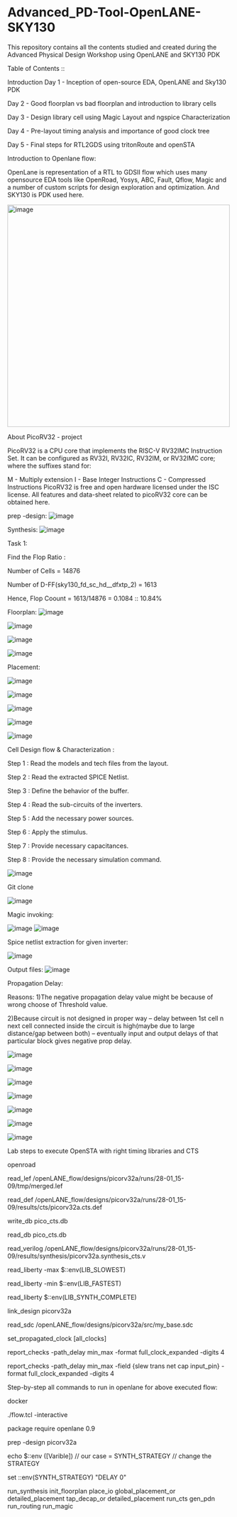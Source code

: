# Advanced_PD-Tool-OpenLANE-SKY130
This repository contains all the contents studied and created during the Advanced Physical Design Workshop using OpenLANE and SKY130 PDK

Table of Contents ::

Introduction 
Day 1 - Inception of open-source EDA, OpenLANE and Sky130 PDK 

Day 2 - Good floorplan vs bad floorplan and introduction to library cells

Day 3 - Design library cell using Magic Layout and ngspice Characterization

Day 4 - Pre-layout timing analysis and importance of good clock tree 

Day 5 - Final steps for RTL2GDS using tritonRoute and openSTA


Introduction to Openlane flow:

OpenLane is representation of a RTL to GDSII flow which uses many opensource EDA tools like OpenRoad, Yosys, ABC, Fault, Qflow, Magic and a number of custom scripts for design exploration and optimization. And SKY130 is PDK used here.

<img width="501" alt="image" src="https://user-images.githubusercontent.com/38167491/215576986-f393b6ca-4193-4410-88e1-3594d81b96c1.png">

About PicoRV32 - project

PicoRV32 is a CPU core that implements the RISC-V RV32IMC Instruction Set. It can be configured as RV32I, RV32IC, RV32IM, or RV32IMC core; where the suffixes stand for:

M - Multiply extension
I - Base Integer Instructions
C - Compressed Instructions
PicoRV32 is free and open hardware licensed under the ISC license. All features and data-sheet related to picoRV32 core can be obtained here.


prep -design:
![image](https://user-images.githubusercontent.com/38167491/215578224-cfc7fd7f-49eb-43ea-a1ca-e3f182dde9da.png)

Synthesis:
![image](https://user-images.githubusercontent.com/38167491/215578260-ff705ac7-fdb1-4ba6-b4fd-4a2563c981de.png)

Task 1:

Find the Flop Ratio :

Number of Cells = 14876

Number of D-FF(sky130_fd_sc_hd__dfxtp_2) = 1613

Hence, Flop Coount = 1613/14876 = 0.1084 :: 10.84%



Floorplan:
![image](https://user-images.githubusercontent.com/38167491/215578701-25f9cc6d-6f81-43b8-965f-1f56e763a2ff.png)

![image](https://user-images.githubusercontent.com/38167491/215578467-79f0120a-3928-4df2-bed1-4049e2414176.png)

![image](https://user-images.githubusercontent.com/38167491/215578577-33a2cfa0-2229-4159-919c-9f20556f115a.png)

![image](https://user-images.githubusercontent.com/38167491/215578729-71f440a4-2de0-4ab5-b094-c3083131dce7.png)

Placement:

![image](https://user-images.githubusercontent.com/38167491/215578777-54888796-f64b-4338-934e-436fc6a7b205.png)

![image](https://user-images.githubusercontent.com/38167491/215578811-8e287f40-a78a-48d2-8f5b-017a0f0b2268.png)

![image](https://user-images.githubusercontent.com/38167491/215578879-230799cb-2de0-48ae-8be2-e1267cbbacb4.png)


![image](https://user-images.githubusercontent.com/38167491/215579013-3bbfb23d-75e4-4a8b-a560-402d63d3a4f1.png)

![image](https://user-images.githubusercontent.com/38167491/215579036-e3d66c15-613d-4cda-80c7-3b88e175ac0b.png)


Cell Design flow & Characterization :

Step 1 : Read the models and tech files from the layout.

Step 2 : Read the extracted SPICE Netlist.

Step 3 : Define the behavior of the buffer.

Step 4 : Read the sub-circuits of the inverters.

Step 5 : Add the necessary power sources.

Step 6 : Apply the stimulus.

Step 7 : Provide necessary capacitances.

Step 8 : Provide the necessary simulation command.

![image](https://user-images.githubusercontent.com/38167491/215579165-d42eacd0-bb62-46bb-9d67-eb5bfd734340.png)


Git clone
 
![image](https://user-images.githubusercontent.com/38167491/215579590-fefd5a98-3760-4a20-9a90-5e9b10ce140c.png)

Magic invoking:
 
![image](https://user-images.githubusercontent.com/38167491/215579689-1c823091-e59a-4cca-8353-0261fe5e86c4.png)
![image](https://user-images.githubusercontent.com/38167491/215579708-9dcba95e-e2da-43a0-95d3-4b28884809ce.png)

 
Spice netlist extraction for given inverter:
 
![image](https://user-images.githubusercontent.com/38167491/215580134-6258edb1-ff9d-44c3-899a-6a4edca9a656.png)

Output files:
![image](https://user-images.githubusercontent.com/38167491/215580167-a50780d2-576b-4537-a117-3cddd9308176.png)

Propagation Delay:

Reasons:
1)The negative propagation delay value might be because of wrong choose of Threshold value.

2)Because circuit is not designed in proper way – delay between 1st cell n next cell connected inside the circuit is high(maybe due to large distance/gap between both) – eventually input and output delays of that particular block gives negative prop delay.

![image](https://user-images.githubusercontent.com/38167491/215579308-5c257e1f-9299-4bf3-8353-217f16724354.png)


![image](https://user-images.githubusercontent.com/38167491/215580276-19fa97b2-f80c-43de-8696-84ff038a8843.png)

![image](https://user-images.githubusercontent.com/38167491/215580308-62e9380d-cfc1-454d-a7d2-7af6815d369a.png)

![image](https://user-images.githubusercontent.com/38167491/215580333-4912144d-9378-4d62-b4f4-e90d40b8863b.png)

![image](https://user-images.githubusercontent.com/38167491/215580358-7a3f1cbe-b166-4476-9794-837044cd7eb4.png)


![image](https://user-images.githubusercontent.com/38167491/215580396-18bf2f4c-2ae9-4f6b-b4b1-ba56921b5b41.png)



![image](https://user-images.githubusercontent.com/38167491/215580439-df9c162c-9b90-4973-93df-e953f34a0f5d.png)

Lab steps to execute OpenSTA with right timing libraries and CTS

openroad

read_lef /openLANE_flow/designs/picorv32a/runs/28-01_15-09/tmp/merged.lef

read_def /openLANE_flow/designs/picorv32a/runs/28-01_15-09/results/cts/picorv32a.cts.def

write_db pico_cts.db

read_db pico_cts.db

read_verilog /openLANE_flow/designs/picorv32a/runs/28-01_15-09/results/synthesis/picorv32a.synthesis_cts.v

read_liberty -max $::env(LIB_SLOWEST)

read_liberty -min $::env(LIB_FASTEST)

read_liberty $::env(LIB_SYNTH_COMPLETE)

link_design picorv32a

read_sdc /openLANE_flow/designs/picorv32a/src/my_base.sdc

set_propagated_clock [all_clocks]    

report_checks -path_delay min_max -format full_clock_expanded -digits 4

report_checks -path_delay min_max -field {slew trans net cap input_pin} -format full_clock_expanded -digits 4




Step-by-step all commands to run in openlane for above executed flow:

docker

./flow.tcl -interactive

package require openlane 0.9

prep -design picorv32a

echo $::env ([Varible]) // our case = SYNTH_STRATEGY
// change the STRATEGY

set ::env(SYNTH_STRATEGY) "DELAY 0"

run_synthesis
init_floorplan
place_io
global_placement_or
detailed_placement
tap_decap_or
detailed_placement
run_cts
gen_pdn
run_routing
run_magic




